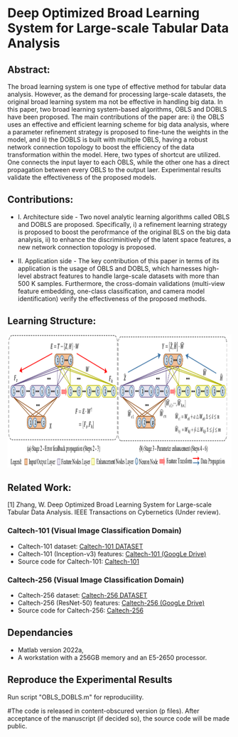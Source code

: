 # Deep Optimized Broad Learning System for Large-scale Tabular Data Analysis
## Abstract:

The broad learning system is one type of effective method for tabular data analysis. However, as the demand for processing large-scale datasets, the original broad learning system ma not be effective in handling big data. In this paper, two broad learning system-based algorithms, OBLS and DOBLS have been proposed. The main contributions of the paper are: i) the OBLS uses an effective and efficient learning scheme for big data analysis, where a parameter refinement strategy is proposed to fine-tune the weights in the model, and ii) the DOBLS is built with multiple OBLS, having a robust network connection topology to boost the efficiency of the data transformation within the model. Here, two types of shortcut are utilized. One connects the input layer to each OBLS, while the other one has a direct propagation between every OBLS to the output laer. Experimental results validate the effectiveness of the proposed models. 


## Contributions:
* I. Architecture side - Two novel analytic learning algorithms called OBLS and DOBLS are proposed. Specifically, i) a refinement learning strategy is proposed to boost the perofrmance of the original BLS on the big data analysis, ii) to enhance the discriminitively of the latent space features, a new network connection topology is proposed. 

* II. Application side - The key contribution of this paper in terms of its application is the usage of OBLS and DOBLS, which harnesses high-level abstract features to handle large-scale datasets with more than 500 K samples. Furthermore, the cross-domain validations (multi-view feature embedding, one-class classification, and camera model identification) verify the effectiveness of the proposed methods. 

## Learning Structure:

<img src="https://github.com/1027051515/OBLS_DOBLS/blob/main/f2.png" width="1050" height="300" />

## Related Work:

[1] Zhang, W. Deep Optimized Broad Learning System for Large-scale Tabular Data Analysis. IEEE Transactions on Cybernetics (Under review).

### Caltech-101 (Visual Image Classification Domain)
* Caltech-101 dataset: [Caltech-101 DATASET](http://www.vision.caltech.edu/Image_Datasets/Caltech101/)
* Caltech-101 (Inception-v3) features: [Caltech-101 (GoogLe Drive)](https://drive.google.com/file/d/1bAEyrkgYC8VahR3uLIlF6qJe2A0MczZA/view?usp=sharing)
* Source code for Caltech-101: [Caltech-101](https://github.com/1027051515/OBLS_DOBLS/blob/main/Caltech-101.zip)

### Caltech-256 (Visual Image Classification Domain)
* Caltech-256 dataset: [Caltech-256 DATASET](https://paperswithcode.com/dataset/caltech-256)
* Caltech-256 (ResNet-50) features: [Caltech-256 (GoogLe Drive)](https://drive.google.com/file/d/1SXZjnfz-hUtxvlRUvnQWr6HIBLxnVL5f/view?usp=sharing)
* Source code for Caltech-256: [Caltech-256](https://github.com/1027051515/OBLS_DOBLS/blob/main/Caltech-256.zip)

## Dependancies
* Matlab version 2022a,
* A workstation with a 256GB memory and an E5-2650 processor.

## Reproduce the Experimental Results

Run script "OBLS_DOBLS.m" for reproduciility.

#The code is released in content-obscured version (p files). After acceptance of the manuscript (if decided so), the source code will be made public.
